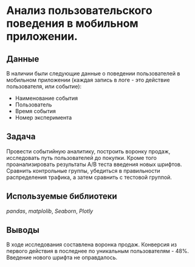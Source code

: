 # Анализ пользовательского поведения в мобильном приложении.

 
## Данные

В наличии были следующие данные о поведении пользователей в мобильном приложении (каждая запись в логе - это действие пользователя, или событие):
- Наименование события
- Пользователь
- Время события
- Номер эксперимента

## Задача

Провести событийную аналитику, построить воронку продаж, исследовать путь пользователей до покупки. Кроме того проанализировать результаты А/В теста введения новых шрифтов. Сравнить контрольные группы, убедиться в правильности распределения трафика, а затем сравнить с тестовой группой.

## Используемые библиотеки
*pandas*, *matplolib*, *Seaborn*, *Plotly*

## Выводы

В ходе исследования составлена воронка продаж. Конверсия из первого действия в последнее по уникальным пользователям - 48%. Введение нового шрифта не оправдалось.
